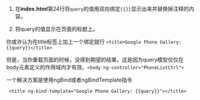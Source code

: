 1. 在**index.html**第24行将```query```的值用双向绑定```{{}}```显示出来并替换掉注释的内容。

2. 将query的值显示在页面的标题上。

 你或许认为在title标签上加上一个绑定就行 ```<title>Google Phone Gallery: {{query}}</title>```

 但是，当你重载页面的时候，没得到期望的结果。这是因为query模型仅仅在body元素定义的作用域内才有效。```<body ng-controller="PhoneListCtrl">```

  一个解决方案是使用ngBind或者ngBindTemplate指令

 ``` <title ng-bind-template="Google Phone Gallery: {{query}}"></title>```
